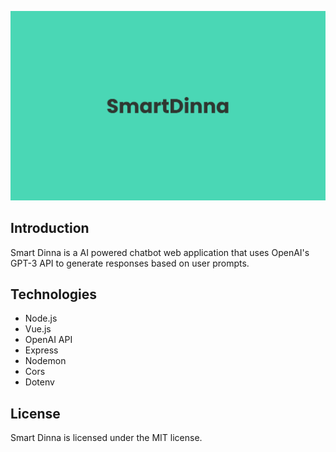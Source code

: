 
![Alt text](client/assets/banner.png)
## Introduction

Smart Dinna is a AI powered chatbot web application that uses OpenAI's GPT-3 API to generate responses based on user prompts.

## Technologies 

-   Node.js
-   Vue.js
-   OpenAI API
-   Express
-   Nodemon
-   Cors
-   Dotenv

## License

Smart Dinna is licensed under the MIT license.
